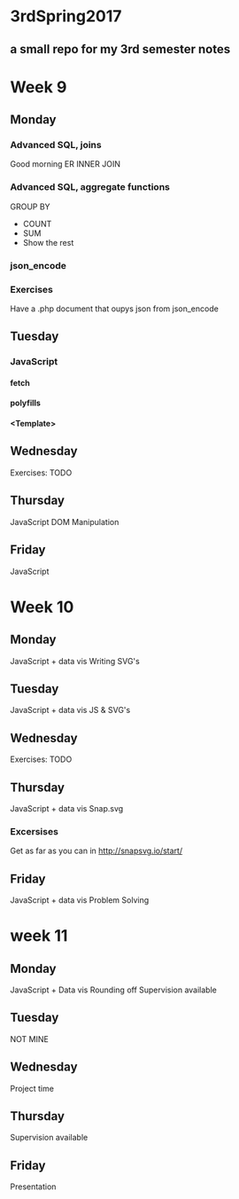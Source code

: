 # 3rdSpring2017
## a small repo for my 3rd semester notes

# Week 9
## Monday
### Advanced SQL, joins
Good morning ER
INNER JOIN
### Advanced SQL, aggregate functions
GROUP BY
* COUNT
* SUM
* Show the rest

### json_encode

### Exercises
Have a .php document that oupys json from json_encode

## Tuesday
### JavaScript
#### fetch
#### polyfills
#### \<Template\>

## Wednesday
Exercises: TODO

## Thursday
JavaScript
DOM Manipulation

## Friday
JavaScript

# Week 10
## Monday
JavaScript + data vis
Writing SVG's

## Tuesday
JavaScript + data vis
JS & SVG's

## Wednesday
Exercises: TODO

## Thursday
JavaScript + data vis
Snap.svg

### Excersises
Get as far as you can in http://snapsvg.io/start/

## Friday
JavaScript + data vis
Problem Solving

# week 11
## Monday
JavaScript +  Data vis
Rounding off
Supervision available

## Tuesday
NOT MINE

## Wednesday
Project time

## Thursday
Supervision available

## Friday
Presentation
